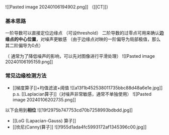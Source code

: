 ![[Pasted image 20240106194902.png]]
（[[CT]]）

### 基本思路
一阶导数可以直接定位边缘点 （可设threshold）
二阶导数的过零点可用来确认**边缘点的中心位置**，对噪声更敏感
（由于边缘点对映的一阶偏导为局部极值，那么其二阶偏导为0点）

（ 通常为了降低噪声的影响，可以先对图像进行平滑处理）
![[Pasted image 20240106195159.png]]

### 常见边缘检测方法
- [[梯度算子]]+均值滤波+阈值
![[a13f1b452538011735bbc88d48a6e1e.jpg]]
p.s. [[Laplacian算子]]（对噪声非常敏感，通常不单独使用）
![[Pasted image 20240106202735.png]]


以下会用到**相位**
![[19f2975b747753cd70b7258993bdbdd.jpg]]
- [[LoG (Lapacian-Gauss) 算子]]
- [[坎尼(Canny)算子]]
   ![[f955d1ada4fc5993172af1345396c00.jpg]]  



